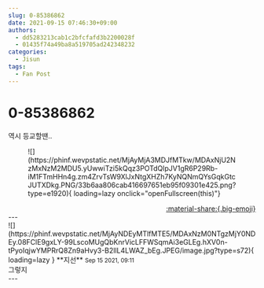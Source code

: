 ```yaml
---
slug: 0-85386862
date: 2021-09-15 07:46:30+09:00
authors:
  - dd5283213cab1c2bfcfafd3b2200028f
  - 01435f74a49ba8a519705ad242348232
categories:
  - Jisun
tags:
  - Fan Post
---
```


# 0-85386862

<div class="post-container" markdown="1">
<div class="content-container md-sidebar__scrollwrap" markdown="1">

역시 등교할땐..
<figure markdown="1">
![](https://phinf.wevpstatic.net/MjAyMjA3MDJfMTkw/MDAxNjU2NzMxNzM2MDU5.yUwwiTzi5kQqz3POTdQlpJV1gR6P29Rb-iM1FTmHHn4g.zm4ZrvTsW9XlJxNtgXHZh7KyNQNmQYsGqkGtcJUTXDkg.PNG/33b6aa806cab416697651eb95f09301e425.png?type=e1920){ loading=lazy onclick="openFullscreen(this)"}
</figure>


</div>
</div>

<div style="text-align: right;" markdown="1">
<a href="https://weverse.io/fromis9/fanpost/0-85386862" style="text-align: right;">:material-share:{.big-emoji}</a>
</div>
---

<div class="comments-container md-sidebar__scrollwrap" markdown="1">
<div class="comment" markdown="1">
<div class='id-container' markdown="1">
![](https://phinf.wevpstatic.net/MjAyNDEyMTlfMTE5/MDAxNzM0NTgzMjY0NDEy.08FClE9gxLY-99LscoMUgQbKnrVicLFFWSqmAi3eGLEg.hXV0n-tPyoIqjwYMPRrQ8Zn9aHvy3-B2llL4LWAZ_bEg.JPEG/image.jpg?type=s72){ loading=lazy }
**<span class="artist">지선</span>** <small>Sep 15 2021, 09:11</small><br>
</div>
<div class='comment-body' markdown="1">
그렇지
</div>
</div>
</div>
---
